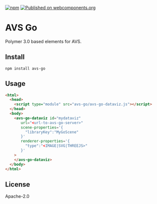 [![npm](https://img.shields.io/npm/v/avs-go.svg)](https://www.npmjs.com/package/avs-go)
[![Published on webcomponents.org](https://img.shields.io/badge/webcomponents.org-published-blue.svg)](https://www.webcomponents.org/element/avs-go)

# AVS Go

Polymer 3.0 based elements for AVS.

## Install
```
npm install avs-go
```

## Usage
```html
<html>
  <head>
    <script type="module" src="avs-go/avs-go-dataviz.js"></script>
  </head>
  <body>
    <avs-go-dataviz id="mydataviz"
       url="<url-to-avs-go-server>"
       scene-properties='{
         "libraryKey":"MyGoScene"
       }'
       renderer-properties='{
         "type":"<IMAGE|SVG|THREEJS>"
       }'
    >
    </avs-go-dataviz>
  </body>
</html>
```

## License
Apache-2.0